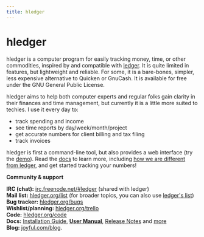 ```yaml
---
title: hledger
---
```


# hledger

hledger is a computer program for easily tracking money, time, or other
commodities, inspired by and compatible with [ledger](http://ledger-cli.org). It is quite
limited in features, but lightweight and reliable. For some, it is a
bare-bones, simpler, less expensive alternative to Quicken or GnuCash.  It
is available for free under the GNU General Public License.

hledger aims to help both computer experts and regular folks gain clarity
in their finances and time management, but currently it is a little more
suited to techies. I use it every day to:

-   track spending and income
-   see time reports by day/week/month/project
-   get accurate numbers for client billing and tax filing
-   track invoices

hledger is first a command-line tool, but also provides a web interface
(try the [demo](http://demo.hledger.org)). Read the [docs](DOCS.html) to
learn more, including
[how we are different from ledger](FAQ.html#how-does-hledger-relate-to-ledger),
and get started tracking your numbers!

**Community & support**

**IRC (chat):** [irc.freenode.net/#ledger](irc://irc.freenode.net/#ledger) (shared with ledger)  
**Mail list:** [hledger.org/list](http://hledger.org/list) (for broader topics, you can also use [ledger's list](http://list.ledger-cli.org))  
**Bug tracker:** [hledger.org/bugs](http://hledger.org/bugs)  
**Wishlist/planning:** [hledger.org/trello](http://hledger.org/trello)  
**Code:** [hledger.org/code](http://hledger.org/code)  
**Docs:** [Installation Guide](INSTALL.html), **[User Manual](MANUAL.html)**, [Release Notes](NEWS.html) and [more](DOCS.html)  
**Blog:** [joyful.com/blog](http://joyful.com/blog).

<!--  
or [email me](mailto:simon@joyful.com?subject=hledger:).
I appreciate feedback and help with all aspects of hledger.
-->


